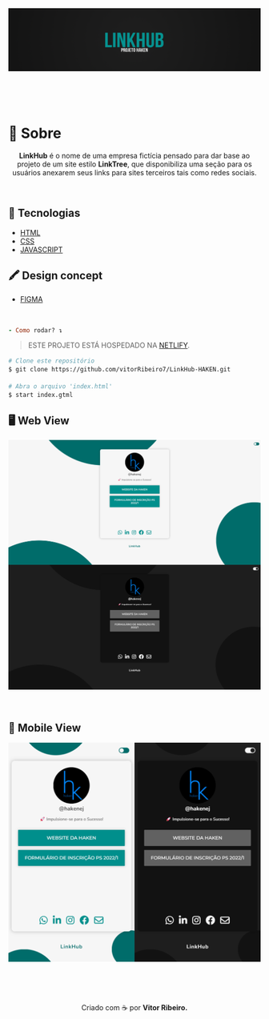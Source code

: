 
<img src="./img/readmebanner.png" alt="">

<br>

<p align="center">
<img src="https://img.shields.io/github/repo-size/vitorRibeiro7/LinkHub-HAKEN?style=for-the-badge" alt="">
<img src="https://img.shields.io/github/license/vitorRibeiro7/LinkHub-HAKEN?style=for-the-badge" alt="">
<img src="https://img.shields.io/github/commit-activity/y/vitorRibeiro7/LinkHub-HAKEN?style=for-the-badge" alt="">
<br>
<br>
<a href="https://linkhub-haken.netlify.app">
<img src="https://api.netlify.com/api/v1/badges/21889c68-6e95-4ca9-a848-424049a1a842/deploy-status" alt="">
</a>
</p>

<h1>🔖 Sobre</h1>
<p align="center">
    <b>LinkHub</b> é o nome de uma empresa fictícia pensado para dar base ao projeto de um site estilo <b>LinkTree</b>, que disponibiliza uma seção para os usuários anexarem seus links para sites terceiros tais como redes sociais.
</p>

<br>

## 🚀 Tecnologias

- [HTML](https://devdocs.io/html/)
- [CSS](https://devdocs.io/css/)
- [JAVASCRIPT](https://devdocs.io/javascript/)

<h2>🖍️ Design concept</h1>

- [FIGMA](https://www.figma.com/file/Uh9C3igsmPPT3GRG9isPWA/Untitled?node-id=0%3A1)

<br>

```ruby
- Como rodar? ↴
```
>ESTE PROJETO ESTÁ HOSPEDADO NA <a href="https://linkhub-haken.netlify.app">NETLIFY</a>.
```bash
# Clone este repositório
$ git clone https://github.com/vitorRibeiro7/LinkHub-HAKEN.git

# Abra o arquivo 'index.html'
$ start index.gtml
```

## 🖥️ Web View
<p align="center">
    <img src="img/webview.png" alt="">
</p>

<br>

## 📱 Mobile View
<p align="center">
    <img src="img/mobileview.png" alt="">
</p>


<br>
<br>
<br>

<p align="center"> Criado com ☕ por <b>Vitor Ribeiro. </b></p>
